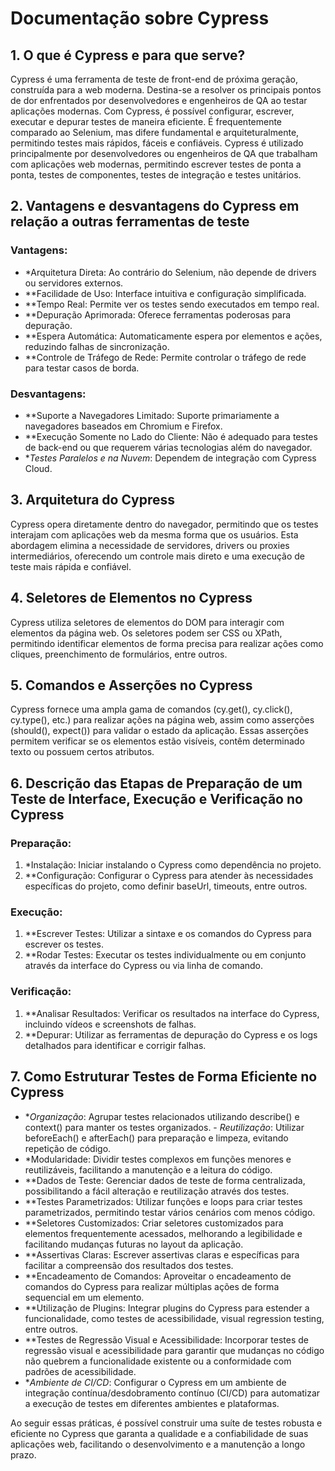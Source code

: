 # Documentação sobre Cypress 

## 1. O que é Cypress e para que serve? 

Cypress é uma ferramenta de teste de front-end de próxima geração, construída para a web moderna. Destina-se a resolver os principais pontos de dor enfrentados por desenvolvedores e engenheiros de QA ao testar aplicações modernas. Com Cypress, é possível configurar, escrever, executar e depurar testes de maneira eficiente. É frequentemente comparado ao Selenium, mas difere fundamental e arquiteturalmente, permitindo testes mais rápidos, fáceis e confiáveis. Cypress é utilizado principalmente por desenvolvedores ou engenheiros de QA que trabalham com aplicações web modernas, permitindo escrever testes de ponta a ponta, testes de componentes, testes de integração e testes unitários. 


## 2. Vantagens e desvantagens do Cypress em relação a outras ferramentas de teste

### Vantagens: 

- *Arquitetura Direta: Ao contrário do Selenium, não depende de drivers ou servidores externos.
- **Facilidade de Uso: Interface intuitiva e configuração simplificada.
- **Tempo Real: Permite ver os testes sendo executados em tempo real.
- **Depuração Aprimorada: Oferece ferramentas poderosas para depuração.
- **Espera Automática: Automaticamente espera por elementos e ações, reduzindo falhas de sincronização.
- **Controle de Tráfego de Rede: Permite controlar o tráfego de rede para testar casos de borda. 

### Desvantagens: 

- **Suporte a Navegadores Limitado: Suporte primariamente a navegadores baseados em Chromium e Firefox. 
- **Execução Somente no Lado do Cliente: Não é adequado para testes de back-end ou que requerem várias tecnologias além do navegador.
- **Testes Paralelos e na Nuvem*: Dependem de integração com Cypress Cloud. 


## 3. Arquitetura do Cypress 

Cypress opera diretamente dentro do navegador, permitindo que os testes interajam com aplicações web da mesma forma que os usuários. Esta abordagem elimina a necessidade de servidores, drivers ou proxies intermediários, oferecendo um controle mais direto e uma execução de teste mais rápida e confiável. 


## 4. Seletores de Elementos no Cypress 

Cypress utiliza seletores de elementos do DOM para interagir com elementos da página web. Os seletores podem ser CSS ou XPath, permitindo identificar elementos de forma precisa para realizar ações como cliques, preenchimento de formulários, entre outros. 


## 5. Comandos e Asserções no Cypress 

Cypress fornece uma ampla gama de comandos (cy.get(), cy.click(), cy.type(), etc.) para realizar ações na página web, assim como asserções (should(), expect()) para validar o estado da aplicação. Essas asserções permitem verificar se os elementos estão visíveis, contêm determinado texto ou possuem certos atributos. 


## 6. Descrição das Etapas de Preparação de um Teste de Interface, Execução e Verificação no Cypress 

### Preparação: 

1. *Instalação: Iniciar instalando o Cypress como dependência no projeto. 
2. **Configuração: Configurar o Cypress para atender às necessidades específicas do projeto, como definir baseUrl, timeouts, entre outros. 

### Execução: 

1. **Escrever Testes: Utilizar a sintaxe e os comandos do Cypress para escrever os testes.
2. **Rodar Testes: Executar os testes individualmente ou em conjunto através da interface do Cypress ou via linha de comando. 

### Verificação: 

1. **Analisar Resultados: Verificar os resultados na interface do Cypress, incluindo vídeos e screenshots de falhas.
2. **Depurar: Utilizar as ferramentas de depuração do Cypress e os logs detalhados para identificar e corrigir falhas. 


## 7. Como Estruturar Testes de Forma Eficiente no Cypress 

- **Organização*: Agrupar testes relacionados utilizando describe() e context() para manter os testes organizados. - *Reutilização*: Utilizar beforeEach() e afterEach() para preparação e limpeza, evitando repetição de código.
- *Modularidade: Dividir testes complexos em funções menores e reutilizáveis, facilitando a manutenção e a leitura do código. 
- **Dados de Teste: Gerenciar dados de teste de forma centralizada, possibilitando a fácil alteração e reutilização através dos testes. 
- **Testes Parametrizados: Utilizar funções e loops para criar testes parametrizados, permitindo testar vários cenários com menos código. 
- **Seletores Customizados: Criar seletores customizados para elementos frequentemente acessados, melhorando a legibilidade e facilitando mudanças futuras no layout da aplicação.
- **Assertivas Claras: Escrever assertivas claras e específicas para facilitar a compreensão dos resultados dos testes.
- **Encadeamento de Comandos: Aproveitar o encadeamento de comandos do Cypress para realizar múltiplas ações de forma sequencial em um elemento.
- **Utilização de Plugins: Integrar plugins do Cypress para estender a funcionalidade, como testes de acessibilidade, visual regression testing, entre outros.
- **Testes de Regressão Visual e Acessibilidade: Incorporar testes de regressão visual e acessibilidade para garantir que mudanças no código não quebrem a funcionalidade existente ou a conformidade com padrões de acessibilidade.
- **Ambiente de CI/CD*: Configurar o Cypress em um ambiente de integração contínua/desdobramento contínuo (CI/CD) para automatizar a execução de testes em diferentes ambientes e plataformas. 


Ao seguir essas práticas, é possível construir uma suíte de testes robusta e eficiente no Cypress que garanta a qualidade e a confiabilidade de suas aplicações web, facilitando o desenvolvimento e a manutenção a longo prazo.